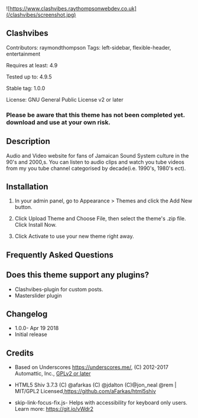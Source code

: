 ![https://www.clashvibes.raythompsonwebdev.co.uk](/clashvibes/screenshot.jpg)

## Clashvibes 

Contributors: raymondthompson
Tags: left-sidebar, flexible-header, entertainment

Requires at least: 4.9

Tested up to: 4.9.5

Stable tag: 1.0.0

License: GNU General Public License v2 or later

### Please be aware that this theme has not been completed yet. download and use at your own risk.

## Description 

Audio and Video website for fans of Jamaican Sound System culture in the 90's and 2000,s. You can listen to audio clips and watch you tube videos from my you tube channel categorised by decade(i.e. 1990's, 1980's ect).


## Installation 

1. In your admin panel, go to Appearance > Themes and click the Add New button.

2. Click Upload Theme and Choose File, then select the theme's .zip file. Click Install Now.

3. Click Activate to use your new theme right away.

## Frequently Asked Questions 

## Does this theme support any plugins? 

* Clashvibes-plugin for custom posts.
* Masterslider plugin


## Changelog 

* 1.0.0- Apr 19 2018 
* Initial release

## Credits 

* Based on Underscores https://underscores.me/, (C) 2012-2017 Automattic, Inc., [GPLv2 or later](https://www.gnu.org/licenses/gpl-2.0.html)

* HTML5 Shiv 3.7.3 (C) @afarkas (C) @jdalton (C)@jon_neal @rem | MIT/GPL2 Licensed,https://github.com/aFarkas/html5shiv
 
* skip-link-focus-fix.js- Helps with accessibility for keyboard only users. Learn more: https://git.io/vWdr2
 
